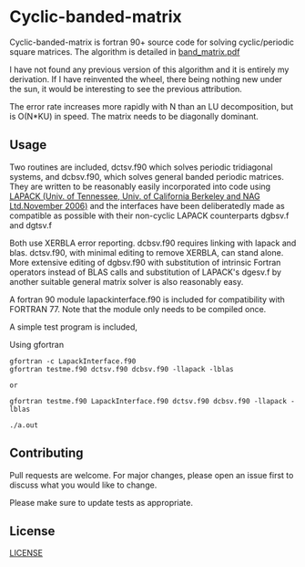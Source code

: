# Cyclic-banded-matrix

Cyclic-banded-matrix is fortran 90+ source code for solving cyclic/periodic square matrices.  The algorithm is detailed in [band_matrix.pdf](https://github.com/mostlyharmlessone/cyclic-banded-matrix/blob/main/band_matrix.pdf)  

I have not found any previous version of this algorithm and it is entirely my derivation. If I have reinvented the wheel, there being nothing new under the sun, it would be interesting to see the previous attribution.

The error rate increases more rapidly with N than an LU decomposition, but is O(N*KU) in speed.  The matrix needs to be diagonally dominant.

## Usage

Two routines are included, dctsv.f90 which solves periodic tridiagonal systems, and dcbsv.f90, which solves general banded periodic matrices.
They are written to be reasonably easily incorporated into code using [LAPACK (Univ. of Tennessee, Univ. of California Berkeley and NAG Ltd.November 2006)](http://www.netlib.org/lapack/) and the interfaces have been deliberatedly made as compatible as possible with their non-cyclic LAPACK counterparts dgbsv.f and dgtsv.f

Both use XERBLA error reporting. dcbsv.f90 requires linking with lapack and blas. dctsv.f90, with minimal editing to remove XERBLA, can stand alone.  More extensive editing of dgbsv.f90 with substitution of intrinsic Fortran operators instead of BLAS calls and substitution of LAPACK's dgesv.f by another suitable general matrix solver is also reasonably easy.

A fortran 90 module lapackinterface.f90 is included for compatibility with FORTRAN 77. Note that the module only needs to be compiled once.

A simple test program is included, 

Using gfortran
```
gfortran -c LapackInterface.f90
gfortran testme.f90 dctsv.f90 dcbsv.f90 -llapack -lblas

or

gfortran testme.f90 LapackInterface.f90 dctsv.f90 dcbsv.f90 -llapack -lblas

./a.out

```

## Contributing

Pull requests are welcome. For major changes, please open an issue first to discuss what you would like to change.

Please make sure to update tests as appropriate.

## License
[LICENSE](https://github.com/mostlyharmlessone/cyclic-banded-matrix/blob/main/LICENSE)

